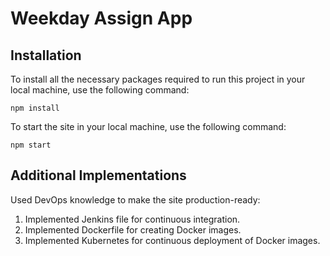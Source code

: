 # Weekday Assign App

## Installation

To install all the necessary packages required to run this project in your local machine, use the following command:

` npm install `

To start the site in your local machine, use the following command:

` npm start `


## Additional Implementations

Used DevOps knowledge to make the site production-ready:

1. Implemented Jenkins file for continuous integration.
2. Implemented Dockerfile for creating Docker images.
3. Implemented Kubernetes for continuous deployment of Docker images.
